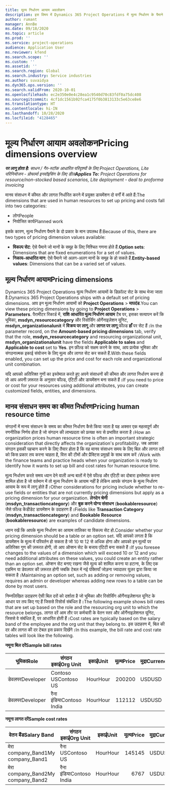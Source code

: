```yaml
---
title: मूल्य निर्धारण आयाम अवलोकन
description: इस विषय में Dynamics 365 Project Operations में मूल्य निर्धारण के पैमाने की जानकारी दी गई है.
author: rumant
manager: AnnBe
ms.date: 09/18/2020
ms.topic: article
ms.prod: ''
ms.service: project-operations
audience: Application User
ms.reviewer: kfend
ms.search.scope: ''
ms.custom: ''
ms.assetid: ''
ms.search.region: Global
ms.search.industry: Service industries
ms.author: suvaidya
ms.dyn365.ops.version: ''
ms.search.validFrom: 2020-10-01
ms.openlocfilehash: ec2e350e0e4c28ea1c9540d70c83fdf0a75dc408
ms.sourcegitcommit: 4cf1dc1561b92fca4175f0b3813133c5e63ce8e6
ms.translationtype: HT
ms.contentlocale: hi-IN
ms.lasthandoff: 10/28/2020
ms.locfileid: "4128465"
---
```

# <a name="pricing-dimensions-overview"></a><span data-ttu-id="2ac90-103">मूल्य निर्धारण आयाम अवलोकन</span><span class="sxs-lookup"><span data-stu-id="2ac90-103">Pricing dimensions overview</span></span>

<span data-ttu-id="2ac90-104">_**पर लागू होता है:** साधन / गैर-स्टॉक आधारित परिदृश्यों के लिए Project Operations, Lite परिनियोजन - प्रोफार्मा इनवॉइसिंग के लिए डील_</span><span class="sxs-lookup"><span data-stu-id="2ac90-104">_**Applies To:** Project Operations for resource/non-stocked based scenarios, Lite deployment - deal to proforma invoicing_</span></span>

<span data-ttu-id="2ac90-105">मानव संसाधन में कीमत और लागत निर्धारित करने में प्रयुक्त डायमेंशन दो वर्गों में आते हैं:</span><span class="sxs-lookup"><span data-stu-id="2ac90-105">The dimensions that are used in human resources to set up pricing and costs fall into two categories:</span></span>

- <span data-ttu-id="2ac90-106">लोग</span><span class="sxs-lookup"><span data-stu-id="2ac90-106">People</span></span>
- <span data-ttu-id="2ac90-107">नियोजित कार्य</span><span class="sxs-lookup"><span data-stu-id="2ac90-107">Planned work</span></span>

<span data-ttu-id="2ac90-108">इसके कारण, मूल्य निर्धारण पैमाने के दो प्रकार के मान उपलब्ध हैं:</span><span class="sxs-lookup"><span data-stu-id="2ac90-108">Because of this, there are two types of pricing dimension values available:</span></span>

- <span data-ttu-id="2ac90-109">**विकल्प सेट**: ऐसे पैमाने जो मानों के समूह के लिए निश्चित गणना होते हैं.</span><span class="sxs-lookup"><span data-stu-id="2ac90-109">**Option sets**: Dimensions that are fixed enumerations for a set of values.</span></span>
- <span data-ttu-id="2ac90-110">**निकाय-आधारित मान**: ऐसे पैमाने जो अलग-अलग मानों के समूह के हो सकते हैं.</span><span class="sxs-lookup"><span data-stu-id="2ac90-110">**Entity-based values**: Dimensions that can be a varied set of values.</span></span>

## <a name="pricing-dimensions"></a><span data-ttu-id="2ac90-111">मूल्य निर्धारण आयाम</span><span class="sxs-lookup"><span data-stu-id="2ac90-111">Pricing dimensions</span></span>

<span data-ttu-id="2ac90-112">Dynamics 365 Project Operations मूल्य निर्धारण आयामों के डिफ़ॉल्ट सेट के साथ भेजा जाता है.</span><span class="sxs-lookup"><span data-stu-id="2ac90-112">Dynamics 365 Project Operations ships with a default set of pricing dimensions.</span></span> <span data-ttu-id="2ac90-113">आप इन मूल्य निर्धारण आयामों को **Project Operations** > **मापदंड**.</span><span class="sxs-lookup"><span data-stu-id="2ac90-113">You can view these pricing dimensions by going to **Project Operations** > **Parameters**.</span></span> <span data-ttu-id="2ac90-114">पैरामीटर रिकार्ड में, **राशि आधारित मूल्य निर्धारण आयाम** टैब पर, इसका सत्यापन करें कि भूमिका, **msdyn_resourcecategory** और रिसोर्सिंग ऑर्गेनाइज़ेशन यूनिट, **msdyn_organizationalunit** में **विक्रय पर लागू** और **लागत पर लागू** फील्ड **हाँ** पर सेट हैं।</span><span class="sxs-lookup"><span data-stu-id="2ac90-114">In the parameter record, on the **Amount-based pricing dimensions** tab, verify that the role, **msdyn_resourcecategory** and resourcing organizational unit, **msdyn_organizationalunit** have the fields **Applicable to sales** and **Applicable to cost** set to **Yes**.</span></span> <span data-ttu-id="2ac90-115">इन फ़ील्ड को सक्षम करने के साथ, आप प्रत्येक भूमिका और संगठनात्मक इकाई संयोजन के लिए मूल्य और लागत सेट कर सकते हैं.</span><span class="sxs-lookup"><span data-stu-id="2ac90-115">With these fields enabled, you can set up the price and cost for each role and organizational unit combination.</span></span>

<span data-ttu-id="2ac90-116">यदि आपको अतिरिक्त गुणों का इस्तेमाल करते हुए अपने संसाधनों की कीमत और लागत निर्धारण करना हो तो आप अपनी ज़रूरत के अनुसार फील्ड, एंटिटी और डायमेंशन बना सकते हैं।</span><span class="sxs-lookup"><span data-stu-id="2ac90-116">If you need to price or cost for your resources using additional attributes, you can create customized fields, entities, and dimensions.</span></span>

## <a name="pricing-human-resource-time"></a><span data-ttu-id="2ac90-117">मानव संसाधन समय का कीमत निर्धारण</span><span class="sxs-lookup"><span data-stu-id="2ac90-117">Pricing human resource time</span></span>
<span data-ttu-id="2ac90-118">संगठनों में मानव संसाधन के समय का कीमत निर्धारण कैसे किया जाता है यह अक्सर एक महत्वपूर्ण और रणनीतिक निर्णय होता है जो संगठन की लाभप्रदता को प्रत्यक्ष रूप से प्रभावित करता है।</span><span class="sxs-lookup"><span data-stu-id="2ac90-118">How an organization prices human resource time is often an important strategic consideration that directly affects the organization's profitability.</span></span> <span data-ttu-id="2ac90-119">जब आपका संगठन इसकी पहचान करने के लिए तैयार होता है कि वह मानव संसाधन समय के लिए बिल और लागत दरों को किस प्रकार तय करना चाहता है, वित्त की टीमों और प्रैक्टिस प्रमुखों के साथ काम करें।</span><span class="sxs-lookup"><span data-stu-id="2ac90-119">Work with the finance teams and practice heads when your organization is ready to identify how it wants to set up bill and cost rates for human resource time.</span></span>

<span data-ttu-id="2ac90-120">मूल्य निर्धारण करते समय ध्यान देने वाली अन्य बातों में ऐसे फील्ड और एंटिटी का दोबारा इस्तेमाल करना शामिल होता है जो वर्तमान में तो मूल्य निर्धारण के आयाम नहीं है लेकिन आपके संगठन के मूल्य निर्धारण आयाम के रूप में लागू होते हैं।</span><span class="sxs-lookup"><span data-stu-id="2ac90-120">Other considerations for pricing include whether to re-use fields or entities that are not currently pricing dimensions but apply as a pricing dimension for your organization.</span></span> <span data-ttu-id="2ac90-121">**लेनदेन श्रेणी** (**msdyn_transactioncategory**) और **बुक करने योग्य संसाधन** (**bookableresource**) जैसे फील्ड केंडीडेट डायमेंशन के उदाहरण हैं।</span><span class="sxs-lookup"><span data-stu-id="2ac90-121">Fields like **Transaction Category** (**msdyn_transactioncategory**) and **Bookable Resource** (**bookableresource**) are examples of candidate dimensions.</span></span> 

<span data-ttu-id="2ac90-122">ध्यान रखें कि आपके मूल्य निर्धारण का आयाम तालिका या विकल्प सेट हो.</span><span class="sxs-lookup"><span data-stu-id="2ac90-122">Consider whether your pricing dimension should be a table or an option set.</span></span> <span data-ttu-id="2ac90-123">यदि आपको लगता है कि डायमेंशन के मूल्य में परिवर्तन हो सकता है जो 10 या 12 से अधिक होगा और आपको इन मूल्यों पर अतिरिक्त गुण की ज़रूरत होगी, तो आप ऑप्शन सेट के बजाय एंटिटी बना सकते हैं।</span><span class="sxs-lookup"><span data-stu-id="2ac90-123">If you foresee changes to the values of a dimension which will exceed 10 or 12 and you need additional attributes on these values, you could create an entity rather than an option set.</span></span> <span data-ttu-id="2ac90-124">ऑप्शन सेट बनाए रखना जैसे मूल्य को शामिल करना या हटाना, के लिए एक एडमिन या डेवलपर की ज़रूरत होगी जबकि टेबल में नई पंक्तियाँ जोड़ना ज्यादातर यूज़र द्वारा किया जा सकता है।</span><span class="sxs-lookup"><span data-stu-id="2ac90-124">Maintaining an option set, such as adding or removing values, requires an admin or developer whereas adding new rows to a table can be done by most users.</span></span>

<span data-ttu-id="2ac90-125">निम्नलिखित उदाहरण ऐसी बिल दरों को दर्शाता है जो भूमिका और रिसोर्सिंग ऑर्गेनाइज़ेशनल यूनिट के आधार पर तय किए गए हैं जिससे रिसोर्स संबंधित है।</span><span class="sxs-lookup"><span data-stu-id="2ac90-125">The following example shows bill rates that are set up based on the role and the resourcing org unit to which the resource belongs.</span></span> <span data-ttu-id="2ac90-126">लागत दरें आम तौर पर कर्मचारी के वेतन स्तर और ऑर्गेनाइज़ेशनल यूनिट, जिससे वे संबंधित हैं, पर आधारित होती हैं।</span><span class="sxs-lookup"><span data-stu-id="2ac90-126">Cost rates are typically based on the salary band of the employee and the org unit that they belong to.</span></span> <span data-ttu-id="2ac90-127">इस उदाहरण में, बिल की दर और लागत की दर टेबल इस प्रकार दिखेंगे।</span><span class="sxs-lookup"><span data-stu-id="2ac90-127">In this example, the bill rate and cost rate tables will look like the following.</span></span>

<span data-ttu-id="2ac90-128">**नमूना बिल दरें**</span><span class="sxs-lookup"><span data-stu-id="2ac90-128">**Sample bill rates**</span></span>

| <span data-ttu-id="2ac90-129">भूमिका</span><span class="sxs-lookup"><span data-stu-id="2ac90-129">Role</span></span>        | <span data-ttu-id="2ac90-130">संगठन इकाई</span><span class="sxs-lookup"><span data-stu-id="2ac90-130">Org Unit</span></span>    |<span data-ttu-id="2ac90-131">इकाई</span><span class="sxs-lookup"><span data-stu-id="2ac90-131">Unit</span></span>      |<span data-ttu-id="2ac90-132">मूल्य</span><span class="sxs-lookup"><span data-stu-id="2ac90-132">Price</span></span>      |<span data-ttu-id="2ac90-133">मुद्रा</span><span class="sxs-lookup"><span data-stu-id="2ac90-133">Currency</span></span>  |
| ------------|-------------|----------|----------:|----------|
| <span data-ttu-id="2ac90-134">डेवलपर</span><span class="sxs-lookup"><span data-stu-id="2ac90-134">Developer</span></span>   | <span data-ttu-id="2ac90-135">Contoso US</span><span class="sxs-lookup"><span data-stu-id="2ac90-135">Contoso US</span></span>  |<span data-ttu-id="2ac90-136">Hour</span><span class="sxs-lookup"><span data-stu-id="2ac90-136">Hour</span></span> | <span data-ttu-id="2ac90-137">200</span><span class="sxs-lookup"><span data-stu-id="2ac90-137">200</span></span>|<span data-ttu-id="2ac90-138">USD</span><span class="sxs-lookup"><span data-stu-id="2ac90-138">USD</span></span>     |
| <span data-ttu-id="2ac90-139">डेवलपर</span><span class="sxs-lookup"><span data-stu-id="2ac90-139">Developer</span></span>   | <span data-ttu-id="2ac90-140">रैना इंडिया</span><span class="sxs-lookup"><span data-stu-id="2ac90-140">Contoso India</span></span> |<span data-ttu-id="2ac90-141">Hour</span><span class="sxs-lookup"><span data-stu-id="2ac90-141">Hour</span></span>|   <span data-ttu-id="2ac90-142">112</span><span class="sxs-lookup"><span data-stu-id="2ac90-142">112</span></span>|<span data-ttu-id="2ac90-143">USD</span><span class="sxs-lookup"><span data-stu-id="2ac90-143">USD</span></span>     |


<span data-ttu-id="2ac90-144">**नमूना लागत दरें**</span><span class="sxs-lookup"><span data-stu-id="2ac90-144">**Sample cost rates**</span></span>

| <span data-ttu-id="2ac90-145">वेतन बैंड</span><span class="sxs-lookup"><span data-stu-id="2ac90-145">Salary Band</span></span>     | <span data-ttu-id="2ac90-146">संगठन इकाई</span><span class="sxs-lookup"><span data-stu-id="2ac90-146">Org Unit</span></span>    |<span data-ttu-id="2ac90-147">इकाई</span><span class="sxs-lookup"><span data-stu-id="2ac90-147">Unit</span></span>      |<span data-ttu-id="2ac90-148">मूल्य</span><span class="sxs-lookup"><span data-stu-id="2ac90-148">Price</span></span>      |<span data-ttu-id="2ac90-149">मुद्रा</span><span class="sxs-lookup"><span data-stu-id="2ac90-149">Currency</span></span>  |
| ----------------|-------------|----------|----------:|----------|
| <span data-ttu-id="2ac90-150">मेरा company_Band1</span><span class="sxs-lookup"><span data-stu-id="2ac90-150">My company_Band1</span></span> | <span data-ttu-id="2ac90-151">रैना US</span><span class="sxs-lookup"><span data-stu-id="2ac90-151">Contoso US</span></span>  |<span data-ttu-id="2ac90-152">Hour</span><span class="sxs-lookup"><span data-stu-id="2ac90-152">Hour</span></span> | <span data-ttu-id="2ac90-153">145</span><span class="sxs-lookup"><span data-stu-id="2ac90-153">145</span></span>|<span data-ttu-id="2ac90-154">USD</span><span class="sxs-lookup"><span data-stu-id="2ac90-154">USD</span></span>     |
| <span data-ttu-id="2ac90-155">मेरा company_Band2</span><span class="sxs-lookup"><span data-stu-id="2ac90-155">My company_Band2</span></span> | <span data-ttu-id="2ac90-156">रैना इंडिया</span><span class="sxs-lookup"><span data-stu-id="2ac90-156">Contoso India</span></span> |<span data-ttu-id="2ac90-157">Hour</span><span class="sxs-lookup"><span data-stu-id="2ac90-157">Hour</span></span>|   <span data-ttu-id="2ac90-158">67</span><span class="sxs-lookup"><span data-stu-id="2ac90-158">67</span></span>|<span data-ttu-id="2ac90-159">USD</span><span class="sxs-lookup"><span data-stu-id="2ac90-159">USD</span></span>     |
